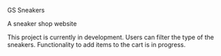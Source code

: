 GS Sneakers

A sneaker shop website

This project is currently in development. Users can filter the type of the sneakers. Functionality to add items to the cart is in progress.